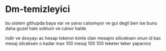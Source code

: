 # Dm-temizleyici

bu sistem githupda baya var ve yarısı calısmıyor ve gui degil ben ise bunu daha guzel hale soktum ve calısır halde

indir ve dosyayı ac
hesap tokenın
kimle olan mesajını siliceksen onun id
kac mesaj silceksen o kadar max 100 mesaj 100 100 teketer teker yaparınız 
